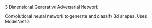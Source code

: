 3 Dimensional Generative Adversarial Network

Convolutional neural network to generate and classify 3d shapes. Uses ModelNet10.
